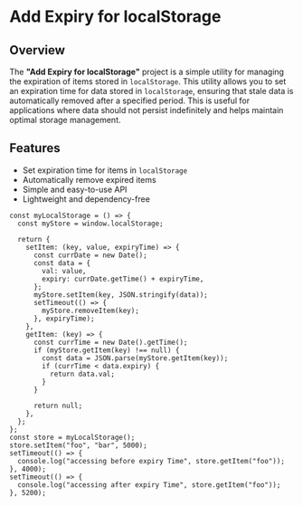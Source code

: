 # Add Expiry for localStorage

## Overview

The **"Add Expiry for localStorage"** project is a simple utility for managing the expiration of items stored in `localStorage`. This utility allows you to set an expiration time for data stored in `localStorage`, ensuring that stale data is automatically removed after a specified period. This is useful for applications where data should not persist indefinitely and helps maintain optimal storage management.

## Features

- Set expiration time for items in `localStorage`
- Automatically remove expired items
- Simple and easy-to-use API
- Lightweight and dependency-free


```jS
const myLocalStorage = () => {
  const myStore = window.localStorage;

  return {
    setItem: (key, value, expiryTime) => {
      const currDate = new Date();
      const data = {
        val: value,
        expiry: currDate.getTime() + expiryTime,
      };
      myStore.setItem(key, JSON.stringify(data));
      setTimeout(() => {
        myStore.removeItem(key);
      }, expiryTime);
    },
    getItem: (key) => {
      const currTime = new Date().getTime();
      if (myStore.getItem(key) !== null) {
        const data = JSON.parse(myStore.getItem(key));
        if (currTime < data.expiry) {
          return data.val;
        }
      }

      return null;
    },
  };
};
const store = myLocalStorage();
store.setItem("foo", "bar", 5000);
setTimeout(() => {
  console.log("accessing before expiry Time", store.getItem("foo"));
}, 4000);
setTimeout(() => {
  console.log("accessing after expiry Time", store.getItem("foo"));
}, 5200);

```